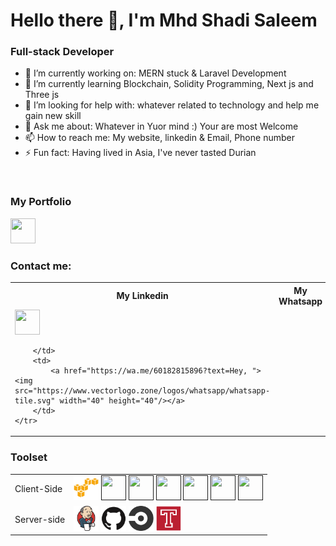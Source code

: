 # Hello there 👋, I'm Mhd Shadi Saleem

### Full-stack Developer

- 🔭 I’m currently working on: MERN stuck & Laravel Development 
- 🌱 I’m currently learning Blockchain, Solidity Programming, Next js and Three js
- 🤔 I’m looking for help with: whatever related to technology and help me gain new skill
- 💬 Ask me about: Whatever in Yuor mind :) Your are most Welcome  
- 📫 How to reach me: My website, linkedin & Email, Phone number
- ⚡ Fun fact: Having lived in Asia,  I've never tasted Durian

<br/>

### My Portfolio

<a href="https://shadi.diphant.com/"><img src="https://www.vectorlogo.zone/logos/google_chrome/google_chrome-icon.svg" width="40" height="40"/></a>



### Contact me:


<table>
    <tr>
        <th>My Linkedin</th>
        <th>My Whatsapp</th>
    </tr>
    <tr>
        <td>
            <a href="https://www.linkedin.com/in/mhd-shadi-saleem-443103a3/"><img src="https://www.vectorlogo.zone/logos/linkedin/linkedin-icon.svg" width="40" height="40"/></a>

        </td>
        <td>
            <a href="https://wa.me/60182815896?text=Hey, "><img src="https://www.vectorlogo.zone/logos/whatsapp/whatsapp-tile.svg" width="40" height="40"/></a>
        </td>
    </tr>
</table>



### Toolset

<table>
    <tr>
        <td>Client-Side</td>
        <td>
            <a href=""><img src="https://github.com/devicons/devicon/blob/v2.13.0/icons/amazonwebservices/amazonwebservices-original.svg" width="40" height="40"/></a>
            <a href=""><img src="https://www.vectorlogo.zone/logos/amazon_cloudformation/amazon_cloudformation-icon.svg" width="40" height="40"/></a>
            <a href=""><img src="https://www.vectorlogo.zone/logos/amazon_eks/amazon_eks-icon.svg" width="40" height="40"/></a>
            <a href=""><img src="https://www.vectorlogo.zone/logos/amazon_ecs/amazon_ecs-icon.svg" width="40" height="40"/></a>
            <a href=""><img src="https://www.vectorlogo.zone/logos/amazon_elasticcontainer/amazon_elasticcontainer-icon.svg" width="40" height="40"/></a>
            <a href=""><img src="https://www.vectorlogo.zone/logos/amazon_cloudwatch/amazon_cloudwatch-icon.svg" width="40" height="40"/></a>
            <a href=""><img src="https://www.vectorlogo.zone/logos/serverless/serverless-icon.svg" width="40" height="40"/></a>
            <!-- <a href=""><img src=""/></a>
            <a href=""><img src=""/></a> -->
        </td>
    </tr>
    <tr>
        <td>Server-side</td>
        <td>
            <a href=""><img src="https://github.com/devicons/devicon/blob/v2.13.0/icons/jenkins/jenkins-original.svg" width="40" height="40"/></a>
            <a href=""><img src="https://github.com/devicons/devicon/blob/v2.13.0/icons/github/github-original.svg" width="40" height="40"/></a>
            <a href=""><img src="https://github.com/devicons/devicon/blob/v2.13.0/icons/circleci/circleci-plain.svg" width="40" height="40"/></a>
            <a href=""><img src="https://github.com/devicons/devicon/blob/v2.13.0/icons/travis/travis-plain.svg" width="40" height="40"/></a>
        </td>
    </tr>
    
</table>

